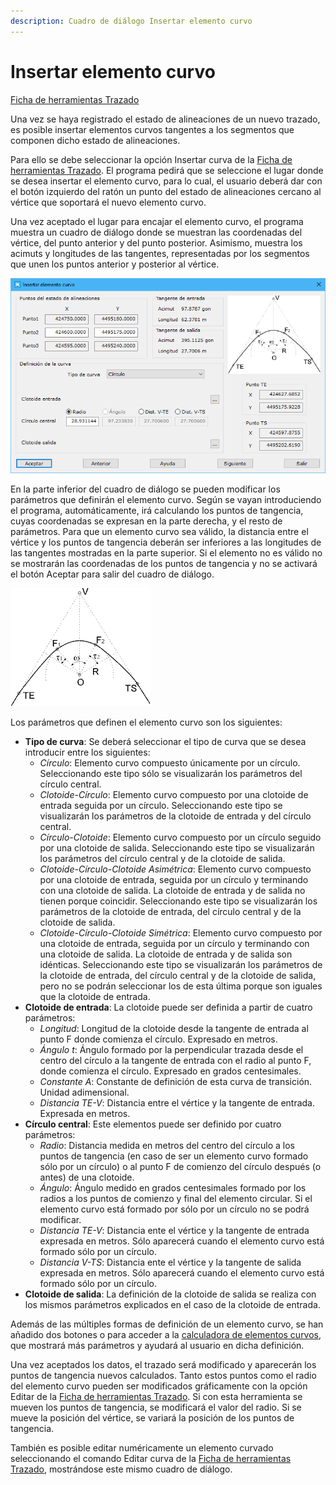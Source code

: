 ```yaml
---
description: Cuadro de diálogo Insertar elemento curvo
---
```


# Insertar elemento curvo

[Ficha de herramientas Trazado](../../fichas-de-herramientas/ficha-de-herramientas-trazado.md)

Una vez se haya registrado el estado de alineaciones de un nuevo trazado, es posible insertar elementos curvos tangentes a los segmentos que componen dicho estado de alineaciones.

Para ello se debe seleccionar la opción Insertar curva de la [Ficha de herramientas Trazado](../../fichas-de-herramientas/ficha-de-herramientas-trazado.md). El programa pedirá que se seleccione el lugar donde se desea insertar el elemento curvo, para lo cual, el usuario deberá dar con el botón izquierdo del ratón un punto del estado de alineaciones cercano al vértice que soportará el nuevo elemento curvo.

Una vez aceptado el lugar para encajar el elemento curvo, el programa muestra un cuadro de diálogo donde se muestran las coordenadas del vértice, del punto anterior y del punto posterior. Asimismo, muestra los acimuts y longitudes de las tangentes, representadas por los segmentos que unen los puntos anterior y posterior al vértice.

![Cuadro de di&#xE1;logo Insertar elemento curvo](../../../.gitbook/assets/image%20%2838%29.png)

En la parte inferior del cuadro de diálogo se pueden modificar los parámetros que definirán el elemento curvo. Según se vayan introduciendo el programa, automáticamente, irá calculando los puntos de tangencia, cuyas coordenadas se expresan en la parte derecha, y el resto de parámetros. Para que un elemento curvo sea válido, la distancia entre el vértice y los puntos de tangencia deberán ser inferiores a las longitudes de las tangentes mostradas en la parte superior. Si el elemento no es válido no se mostrarán las coordenadas de los puntos de tangencia y no se activará el botón Aceptar para salir del cuadro de diálogo.

![](../../../.gitbook/assets/clotoides.gif)

Los parámetros que definen el elemento curvo son los siguientes:

* **Tipo de curva**: Se deberá seleccionar el tipo de curva que se desea introducir entre los siguientes:
  * _Círculo_: Elemento curvo compuesto únicamente por un círculo. Seleccionando este tipo sólo se visualizarán los parámetros del círculo central.
  * _Clotoide-Círculo_: Elemento curvo compuesto por una clotoide de entrada seguida por un círculo. Seleccionando este tipo se visualizarán los parámetros de la clotoide de entrada y del círculo central.
  * _Círculo-Clotoide_: Elemento curvo compuesto por un círculo seguido por una clotoide de salida. Seleccionando este tipo se visualizarán los parámetros del círculo central y de la clotoide de salida.
  * _Clotoide-Círculo-Clotoide Asimétrica_: Elemento curvo compuesto por una clotoide de entrada, seguida por un círculo y terminando con una clotoide de salida. La clotoide de entrada y de salida no tienen porque coincidir. Seleccionando este tipo se visualizarán los parámetros de la clotoide de entrada, del círculo central y de la clotoide de salida.
  * _Clotoide-Círculo-Clotoide Simétrica_: Elemento curvo compuesto por una clotoide de entrada, seguida por un círculo y terminando con una clotoide de salida. La clotoide de entrada y de salida son idénticas. Seleccionando este tipo se visualizarán los parámetros de la clotoide de entrada, del círculo central y de la clotoide de salida, pero no se podrán seleccionar los de esta última porque son iguales que la clotoide de entrada.
* **Clotoide de entrada**: La clotoide puede ser definida a partir de cuatro parámetros:
  * _Longitud_: Longitud de la clotoide desde la tangente de entrada al punto F donde comienza el círculo. Expresado en metros.
  * _Ángulo t_: Ángulo formado por la perpendicular trazada desde el centro del círculo a la tangente de entrada con el radio al punto F, donde comienza el círculo. Expresado en grados centesimales.
  * _Constante A_: Constante de definición de esta curva de transición. Unidad adimensional.
  * _Distancia TE-V_: Distancia entre el vértice y la tangente de entrada. Expresada en metros.
* **Círculo central**: Este elementos puede ser definido por cuatro parámetros:
  * _Radio_: Distancia medida en metros del centro del círculo a los puntos de tangencia \(en caso de ser un elemento curvo formado sólo por un círculo\) o al punto F de comienzo del círculo después \(o antes\) de una clotoide.
  * _Ángulo_: Ángulo medido en grados centesimales formado por los radios a los puntos de comienzo y final del elemento circular. Si el elemento curvo está formado por sólo por un círculo no se podrá modificar.
  * _Distancia TE-V_: Distancia ente el vértice y la tangente de entrada expresada en metros. Sólo aparecerá cuando el elemento curvo está formado sólo por un círculo.
  * _Distancia V-TS_: Distancia ente el vértice y la tangente de salida expresada en metros. Sólo aparecerá cuando el elemento curvo está formado sólo por un círculo.
* **Clotoide de salida**: La definición de la clotoide de salida se realiza con los mismos parámetros explicados en el caso de la clotoide de entrada.

Además de las múltiples formas de definición de un elemento curvo, se han añadido dos botones o para acceder a la [calculadora de elementos curvos](../general/calcula-curvas.md), que mostrará más parámetros y ayudará al usuario en dicha definición.

Una vez aceptados los datos, el trazado será modificado y aparecerán los puntos de tangencia nuevos calculados. Tanto estos puntos como el radio del elemento curvo pueden ser modificados gráficamente con la opción Editar de la [Ficha de herramientas Trazado](../../fichas-de-herramientas/ficha-de-herramientas-trazado.md). Si con esta herramienta se mueven los puntos de tangencia, se modificará el valor del radio. Si se mueve la posición del vértice, se variará la posición de los puntos de tangencia.

 También es posible editar numéricamente un elemento curvado seleccionando el comando Editar curva de la [Ficha de herramientas Trazado](../../fichas-de-herramientas/ficha-de-herramientas-trazado.md), mostrándose este mismo cuadro de diálogo.

